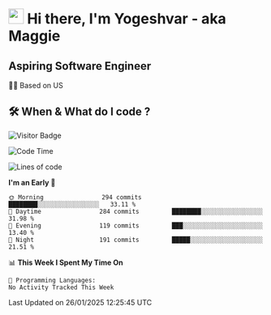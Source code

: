 <h1><img src="https://emojis.slackmojis.com/emojis/images/1531849430/4246/blob-sunglasses.gif?1531849430" width="30"/> Hi there, I'm Yogeshvar - aka Maggie</h1>

## Aspiring Software Engineer
🏂🏻  Based on US 

## 🛠 When & What do I code ?  

![Visitor Badge](https://visitor-badge.feriirawann.repl.co?username=yogeshvar&repo=yogeshvar&label=Visitors&style=plastic&color=%23457BFF&contentType=svg)

<!--START_SECTION:waka-->
![Code Time](http://img.shields.io/badge/Code%20Time-2%2C919%20hrs%2051%20mins-blue)

![Lines of code](https://img.shields.io/badge/From%20Hello%20World%20I%27ve%20Written-3.8%20million%20lines%20of%20code-blue)

**I'm an Early 🐤** 

```text
🌞 Morning                294 commits         ████████░░░░░░░░░░░░░░░░░   33.11 % 
🌆 Daytime                284 commits         ████████░░░░░░░░░░░░░░░░░   31.98 % 
🌃 Evening                119 commits         ███░░░░░░░░░░░░░░░░░░░░░░   13.40 % 
🌙 Night                  191 commits         █████░░░░░░░░░░░░░░░░░░░░   21.51 % 
```


📊 **This Week I Spent My Time On** 

```text
💬 Programming Languages: 
No Activity Tracked This Week
```


 Last Updated on 26/01/2025 12:25:45 UTC
<!--END_SECTION:waka-->
